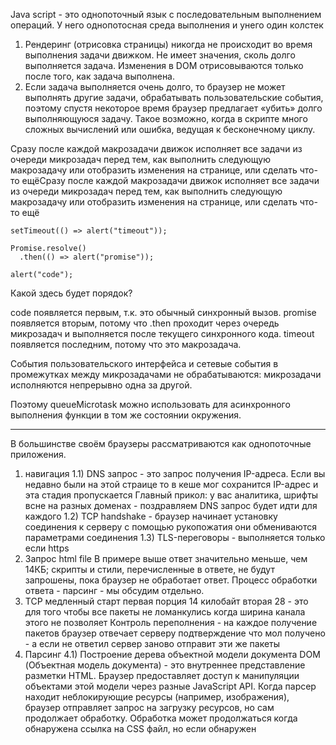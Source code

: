 Java script - это однопоточный язык с последовательным выполнением операций.
У него однопотосная среда выполнения и унего один колстек

1) Рендеринг (отрисовка страницы) никогда не происходит во время выполнения задачи движком. Не имеет значения, сколь долго выполняется задача. Изменения в DOM отрисовываются только после того, как задача выполнена.
2) Если задача выполняется очень долго, то браузер не может выполнять другие задачи, обрабатывать пользовательские события, поэтому спустя некоторое время браузер предлагает «убить» долго выполняющуюся задачу. Такое возможно, когда в скрипте много сложных вычислений или ошибка, ведущая к бесконечному циклу.

Сразу после каждой макрозадачи движок исполняет все задачи из очереди микрозадач перед тем, как выполнить следующую макрозадачу или отобразить изменения на странице, или сделать что-то ещёСразу после каждой макрозадачи движок исполняет все задачи из очереди микрозадач перед тем, как выполнить следующую макрозадачу или отобразить изменения на странице, или сделать что-то ещё
```angular2html
setTimeout(() => alert("timeout"));

Promise.resolve()
  .then(() => alert("promise"));

alert("code");
```

Какой здесь будет порядок?

code появляется первым, т.к. это обычный синхронный вызов.
promise появляется вторым, потому что .then проходит через очередь микрозадач и выполняется после текущего синхронного кода.
timeout появляется последним, потому что это макрозадача.

События пользовательского интерфейса и сетевые события в промежутках между микрозадачами не обрабатываются: микрозадачи исполняются непрерывно одна за другой.

Поэтому queueMicrotask можно использовать для асинхронного выполнения функции в том же состоянии окружения.
________

В большинстве своём браузеры рассматриваются как однопоточные приложения. 

1) навигация
1.1) DNS запрос - это запрос получения IP-адреса. 
Если вы недавно были на этой страице то в кеше мог сохранится IP-адрес и эта стадия пропускается
Главный прикол: у вас аналитика, шрифты всне на разных доменах - поздравляем DNS запрос будет идти для каждого
1.2) TCP handshake -  браузер начинает установку соединения к серверу с помощью рукопожатия
они обмениваются параметрами соединения
1.3) TLS-переговоры - выполняется только если https
2) Запрос html file
   В примере выше ответ значительно меньше, чем 14КБ; скрипты и стили, перечисленные в ответе, не будут запрошены, пока браузер не обработает ответ. Процесс обработки ответа - парсинг - мы обсудим отдельно.
3) TCP медленный старт
первая порция 14 килобайт вторая 28 - это для того чтобы все пакеты не ломанкулись когда ширина канала этого не позволяет
Контроль переполнения - на каждое получение пакетов браузер отвечает серверу подтверждение что мол получено - а если не ответил сервер заново отправит эти же пакеты
4) Парсинг
4.1) Построение дерева объектной модели документа
   DOM (Объектная модель документа) - это внутреннее представление разметки HTML. Браузер предоставляет доступ к манипуляции объектами этой модели через разные JavaScript API.
   Когда парсер находит неблокирующие ресурсы (например, изображения), браузер отправляет запрос на загрузку ресурсов, но сам продолжает обработку. Обработка может продолжаться когда обнаружена ссылка на CSS файл, но если обнаружен <script>, особенно если он без параметров async или defer - такой скрипт считается блокирующим и приостанавливает обработку HTML до завершения загрузки скрипта. Несмотря на то, что сканер предзагрузки (о нём ниже) браузера может находить и запрашивать такие скрипты заранее, сложные и объёмные скрипты всё ещё могут стать причиной заметных задержек загрузки страницы.
4.2)Сканер предзагрузки
   Построение дерева DOM занимает весь поток процесса. Так как это явно узкое место в производительности, был создан особый сканер предзагрузки. Он обрабатывает доступное содержимое документа и запрашивает высокоприоритетные ресурсы (CSS, JavaScript и шрифты). Благодаря этому сканеру нам не нужно ждать, пока парсер дойдёт до конкретного места, где вызывается ресурс. 
4.3) ПОСТРОЕНИЕ CssOm
4.4) Компиляция JS
формируется абстрактное синтаксическое дерево - спасибо сканеру предзагрузки - и 
и компиляция js
4.5) Построение дерева доступности. Пока модель AOM не построена, содержимое страницы недоступно для голосовых помощников и считывателей экрана.
5) Рендеринг
   Этапы рендеринга включают в себя стилизацию, компоновку (layout), отрисовку (paint) и, в некоторых случаях, композицию (composition). 
5.1) Третий шаг в критическом пути рендеринга - это комбинирование DOM и CSSOM в дерево рендеринга.
   Элементы, которые не должны быть показаны, например, <head>, а так же их дети или любые элементы с display:none, такие как script { display: none; }, не будут включены в дерево рендера, так как они не должны быть отрисованы. Узлы с правилом visibility: hidden включены в дерево рендера, так как они всё равно занимают своё место. Так как мы не указали никаких специальных правил для перезаписи стилей агента по умолчанию, узел script в примере выше также не будет включён в дерево рендера.
5.2) Компоновка (Layout)
   На этом шаге вычисляется геометрия каждого узла, то есть ширина, высота, положение элементов. Reflow (перекомпоновка) - это любой последующий процесс определения размеров и позиции для любой из частей целого документа.
5.3)Отрисовка (Paint)
5.4) Композиция слои
6) Интерактивность - тут может запускать js которому велели запускаться после onload
и если уж он большой - то сорян можно страницу видетььии смотреть на нее но интерактивности не будет пока js не выполнится

Обновления, запланированные внутри useLayoutEffect, будут полностью применены синхронно перед тем, как браузер получит шанс осуществить отрисовку.